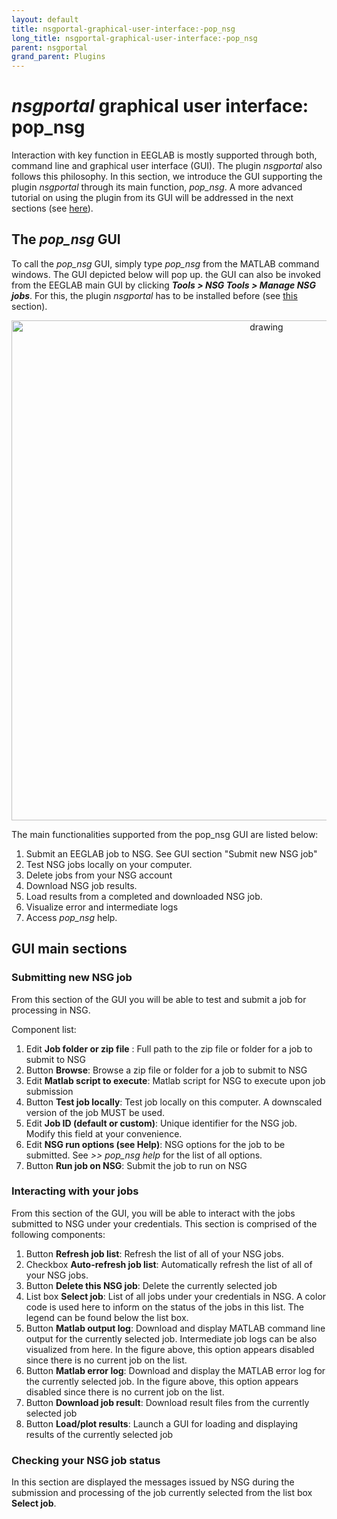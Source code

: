 ```yaml
---
layout: default
title: nsgportal-graphical-user-interface:-pop_nsg
long_title: nsgportal-graphical-user-interface:-pop_nsg
parent: nsgportal
grand_parent: Plugins
---
```


# *nsgportal* graphical user interface: pop_nsg

Interaction with key function in EEGLAB is mostly supported through both, command line and graphical user interface (GUI). The plugin *nsgportal* also follows this philosophy. In this section, we introduce the GUI supporting the plugin *nsgportal* through its main function, *pop_nsg*. A more advanced tutorial on using the plugin from its GUI will be addressed in the next sections (see [here](https://github.com/sccn/nsgportal/wiki/Creating-and-managing-a-job-from-pop_nsg-GUI)).

## The *pop_nsg* GUI
To call the *pop_nsg* GUI, simply type *pop_nsg* from the MATLAB command windows. The GUI depicted below will pop up. the GUI can also be invoked from the EEGLAB main GUI by clicking ***Tools > NSG Tools > Manage NSG jobs***. For this, the plugin *nsgportal*  has to be installed before (see [this](https://github.com/sccn/nsgportal/wiki/Registering-on-NSG-R) section). 

<center>
<img src="https://github.com/sccn/nsgportal/blob/master/docs/img/pop_nsgguineu.jpg" alt="drawing" width="800"/>
</center>

The main functionalities supported from the pop_nsg GUI are listed below:

1. Submit an EEGLAB job to NSG. See GUI section "Submit new NSG job"
2. Test NSG jobs locally on your computer.
3. Delete jobs from your NSG account
4. Download NSG job results.
5. Load results from a completed and downloaded NSG job.
6. Visualize error and intermediate logs
7. Access *pop_nsg* help.

## GUI main sections
### Submitting new NSG job
From this section of the GUI you will be able to test and submit a job for processing in NSG.

Component list:

 1. Edit **Job folder or zip file** : Full path to the zip file or folder for a job to submit to NSG
 2. Button **Browse**: Browse a zip file or folder for a job to submit to NSG
 3. Edit **Matlab script to execute**: Matlab script for NSG to execute upon job submission
 4. Button **Test job locally**:  Test job locally on this computer. A downscaled version of the job MUST be used.
 5. Edit **Job ID (default or custom)**: Unique identifier for the NSG job. Modify this field at your convenience.   
 6. Edit **NSG run options (see Help)**: NSG options for the job to be submitted. See *>> pop_nsg help* for the list of all options.
 7. Button **Run job on NSG**: Submit the job to run on NSG                
                                  
### Interacting with your jobs
 From this section of the GUI, you will be able to interact with the jobs submitted to NSG under your credentials.
 This section is comprised of the following components:
 
 1. Button **Refresh job list**: Refresh the list of all of your NSG jobs.
 2. Checkbox **Auto-refresh job list**: Automatically refresh the list of all of your NSG jobs.
 3. Button **Delete this NSG job**: Delete the currently selected job
 4. List box **Select job**: List of all jobs under your credentials in NSG. A color code is used here to inform on the status of the jobs in this list. The legend can be found below the list box.
 5. Button **Matlab output log**: Download and display MATLAB command line output for the currently selected job. Intermediate job logs can be also visualized from here. In the figure above, this option appears disabled since there is no current job on the list.
 6. Button **Matlab error log**: Download and display the MATLAB error log for the currently selected job. In the figure above, this option appears disabled since there is no current job on the list.
 7. Button **Download job result**: Download result files from the currently selected job
 8. Button **Load/plot results**: Launch a GUI for loading and displaying results of the currently selected job
    
### Checking your NSG job status
In this section are displayed the messages issued by NSG during the submission and processing of the job currently selected from the list box **Select job**.